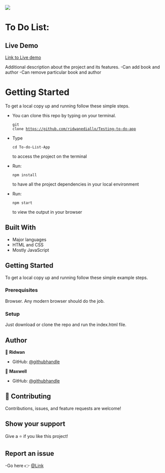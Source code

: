 ![](https://img.shields.io/badge/Microverse-blueviolet)

# To Do List:

## Live Demo

[Link to Live demo](https://ridwanediallo.github.io/To-do-List-App/dist/)

Additional description about the project and its features.
-Can add book and author
-Can remove particular book and author

# Getting Started

To get a local copy up and running follow these simple steps.

- You can clone this repo by typing on your terminal.<pre><code>git clone https://github.com/ridwanediallo/Testing-to-do-app</code></pre>
- Type <pre><code>cd To-do-List-App</code></pre> to access the project on the terminal
- Run: <pre><code>npm install</code></pre> to have all the project dependencies in your local environment

- Run: <pre><code>npm start</code></pre> to view the output in your browser

## Built With

- Major languages
- HTML and CSS
- Mostly JavaScript

## Getting Started

To get a local copy up and running follow these simple example steps.

### Prerequisites

Browser. Any modern browser should do the job.

### Setup

Just download or clone the repo and run the index.html file.

## Author

👤 **Ridwan**

- GitHub: [@githubhandle](https://github.com/ridwanediallo)

👤 **Maxwell**

- GitHub: [@githubhandle](https://github.com/i-max-xi)

## 🤝 Contributing

Contributions, issues, and feature requests are welcome!

## Show your support

Give a ⭐️ if you like this project!

## Report an issue

-Go here 👉 [@Link](https://github.com/ridwanediallo/Testing-to-do-app/issues)
